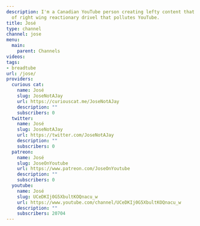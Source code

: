 ```yaml
---
description: I'm a Canadian YouTube person creating lefty content that undermines the garbage flow
  of right wing reactionary drivel that pollutes YouTube.
title: José
type: channel
channel: jose
menu:
  main:
    parent: Channels
videos:
tags:
- breadtube
url: /jose/
providers:
  curious cat:
    name: José
    slug: JoseNotAJay
    url: https://curiouscat.me/JoseNotAJay
    description: ""
    subscribers: 0
  twitter:
    name: José
    slug: JoseNotAJay
    url: https://twitter.com/JoseNotAJay
    description: ""
    subscribers: 0
  patreon:
    name: José
    slug: JoseOnYoutube
    url: https://www.patreon.com/JoseOnYoutube
    description: ""
    subscribers: 0
  youtube:
    name: José
    slug: UCeDKIj0G5XbultKOQnacu_w
    url: https://www.youtube.com/channel/UCeDKIj0G5XbultKOQnacu_w
    description: ""
    subscribers: 20704
---
```

